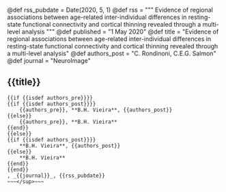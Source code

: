 @def rss_pubdate = Date(2020, 5, 1)
@def rss = """ Evidence of regional associations between age-related inter-individual differences in resting-state functional connectivity and cortical thinning revealed through a multi-level analysis """
@def published = "1 May 2020"
@def title = "Evidence of regional associations between age-related inter-individual differences in resting-state functional connectivity and cortical thinning revealed through a multi-level analysis"
@def authors_post = "C. Rondinoni, C.E.G. Salmon"
@def journal = "NeuroImage"

## {{title}}
~~~<sup>~~~
{{if {{isdef authors_pre}}}}
{{if {{isdef authors_post}}}}
    {{authors_pre}}, **B.H. Vieira**, {{authors_post}}
{{else}}
    {{authors_pre}}, **B.H. Vieira**
{{end}}
{{else}}
{{if {{isdef authors_post}}}}
    **B.H. Vieira**, {{authors_post}}
{{else}}
    **B.H. Vieira**
{{end}}
{{end}}
, _{{journal}}_, {{rss_pubdate}}
~~~</sup>~~~



